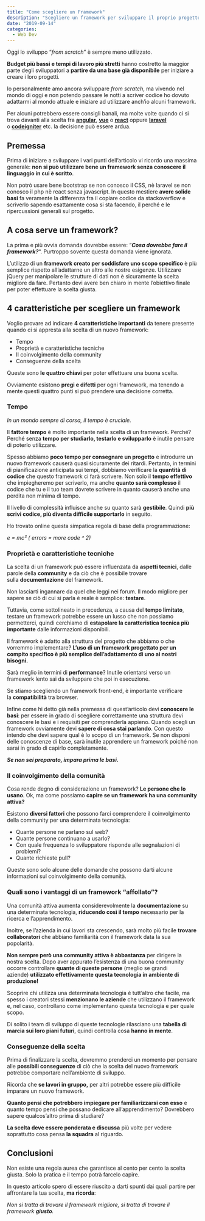 ```yaml
---
title: "Come scegliere un Framework"
description: "Scegliere un framework per sviluppare il proprio progetto può essere complesso nel grande mondo delle possibilità per lo sviuppo web."
date: "2019-09-14"
categories:
  - Web Dev
---
```


Oggi lo sviluppo “_from scratch_” è sempre meno utilizzato.

**Budget più bassi e tempi di lavoro più stretti** hanno costretto la maggior parte degli sviluppatori a **partire da una base già disponibile** per iniziare a creare i loro progetti.

Io personalmente amo ancora sviluppare _from scratch_, ma vivendo nel mondo di oggi e non potendo passare le notti a scriver codice ho dovuto adattarmi al mondo attuale e iniziare ad utilizzare anch’io alcuni framework.

Per alcuni potrebbero essere consigli banali, ma molte volte quando ci si trova davanti alla scelta fra **[angular](https://angular.io/)**, [**vue**](https://vuejs.org/) o [**react**](https://it.reactjs.org/) oppure [**laravel**](https://laravel.com/) o [**codeigniter**](https://codeigniter.com/) etc. la decisione può essere ardua.

## Premessa

Prima di iniziare a sviluppare i vari punti dell’articolo vi ricordo una massima generale: **non si può utilizzare bene un framework senza conoscere il linguaggio in cui è scritto**.

Non potrò usare bene bootstrap se non conosco il CSS, nè laravel se non conosco il php nè react senza javascript. In questo mestiere **avere solide basi** fa veramente la differenza fra il copiare codice da stackoverflow e scriverlo sapendo esattamente cosa si sta facendo, il perché e le ripercussioni generali sul progetto.

## A cosa serve un framework?

La prima e più ovvia domanda dovrebbe essere: “**_Cosa dovrebbe fare il framework?_**“. Purtroppo sovente questa domanda viene ignorata.

L’utilizzo di un **framework creato per soddisfare uno scopo specifico** è più semplice rispetto all’adattarne un altro alle nostre esigenze.
Utilizzare jQuery per manipolare le strutture di dati non è sicuramente la scelta migliore da fare.
Pertanto devi avere ben chiaro in mente l’obiettivo finale per poter effettuare la scelta giusta.

## 4 caratteristiche per scegliere un framework

Voglio provare ad indicare **4 caratteristiche importanti** da tenere presente quando ci si appresta alla scelta di un nuovo framework:

- Tempo
- Proprietà e caratteristiche tecniche
- Il coinvolgimento della community
- Conseguenze della scelta

Queste sono **le quattro chiavi** per poter effettuare una buona scelta.

Ovviamente esistono **pregi e difetti** per ogni framework, ma tenendo a mente questi quattro punti si può prendere una decisione corretta.

### Tempo

_In un mondo sempre di corsa, il tempo è cruciale._

Il **fattore tempo** è molto importante nella scelta di un framework. Perché? Perché senza **tempo per studiarlo, testarlo e svilupparlo** è inutile pensare di poterlo utilizzare.

Spesso abbiamo **poco tempo per consegnare un progetto** e introdurre un nuovo framework causerà quasi sicuramente dei ritardi. Pertanto, in termini di pianificazione anticipata sui tempi, dobbiamo verificare la **quantità di codice** che questo framework ci farà scrivere. Non solo il **tempo effettivo** che impiegheremo per scriverlo, ma anche **quanto sarà complesso** il codice che tu e il tuo team dovrete scrivere in quanto causerà anche una perdita non minima di tempo.

Il livello di complessità influisce anche su quanto sarà **gestibile**.
Quindi **più scrivi codice, più diventa difficile supportarlo** in seguito.

Ho trovato online questa simpatica regola di base della programmazione:

_e = mc² (_ _errors_ _\= more code ^ 2)_

### Proprietà e caratteristiche tecniche

La scelta di un framework può essere influenzata da **aspetti tecnici**, dalle parole della **community** e da ciò che è possibile trovare sulla **documentazione** del framework.

Non lasciarti ingannare da quel che leggi nei forum. Il modo migliore per sapere se ciò di cui si parla è reale è semplice: **testare**.

Tuttavia, come sottolineato in precedenza, a causa del **tempo limitato**, testare un framework potrebbe essere un lusso che non possiamo permetterci, quindi cerchiamo di **estapolare la caratteristica tecnica più importante** dalle informazioni disponibili.

Il framework è adatto alla struttura del progetto che abbiamo o che vorremmo implementare? **L’uso di un framework progettato per un compito specifico è più semplice dell’adattamento di uno ai nostri bisogni.**

Sarà meglio in termini di **performance**? Inutile orientarsi verso un framework lento sai da sviluppare che poi in esecuzione.

Se stiamo scegliendo un framework front-end, è importante verificare la **compatibilità** tra browser.

Infine come hi detto già nella premessa di quest’articolo devi **conoscere le basi**: per essere in grado di scegliere correttamente una struttura devi conoscere le basi e i requisiti per comprenderla appieno.
Quando scegli un framework ovviamente devi **sapere di cosa stai parlando**. Con questo intendo che devi sapere qual è lo scopo di un framework. Se non disponi delle conoscenze di base, sarà inutile apprendere un framework poiché non sarai in grado di capirlo completamente.

**_Se non sei preparato, impara prima le basi._**

### Il coinvolgimento della comunità

Cosa rende degno di considerazione un framework? **Le persone che lo usano**. Ok, ma come possiamo **capire se un framework ha una community attiva?**

Esistono **diversi fattori** che possono farci comprendere il coinvolgimento della community per una determinata tecnologia:

- Quante persone ne parlano sul web?
- Quante persone continuano a usarlo?
- Con quale frequenza lo sviluppatore risponde alle segnalazioni di problemi?
- Quante richieste pull?

Queste sono solo alcune delle domande che possono darti alcune informazioni sul coinvolgimento della comunità.

### Quali sono i vantaggi di un framework “affollato”?

Una comunità attiva aumenta considerevolmente la **documentazione** su una determinata tecnologia, **riducendo così il tempo** necessario per la ricerca e l’apprendimento.

Inoltre, se l’azienda in cui lavori sta crescendo, sarà molto più facile **trovare collaboratori** che abbiano familiarità con il framework data la sua popolarità.

**Non sempre però una community attiva è abbastanza** per dirigere la nostra scelta. Dopo aver appurato l’esistenza di una buona community occorre controllare **quante di queste persone** (meglio se grandi aziende) **utilizzato effettivamente questa tecnologia in ambiente di produzione!**

Scoprire chi utilizza una determinata tecnologia è tutt’altro che facile, ma spesso i creatori stessi **menzionano le aziende** che utilizzano il framework e, nel caso, controllano come implementano questa tecnologia e per quale scopo.

Di solito i team di sviluppo di queste tecnologie rilasciano una **tabella di marcia sui loro piani futuri**, quindi controlla cosa **hanno in mente**.

### Conseguenze della scelta

Prima di finalizzare la scelta, dovremmo prenderci un momento per pensare alle **possibili conseguenze** di ciò che la scelta del nuovo framework potrebbe comportare nell’ambiente di sviluppo.

Ricorda che **se lavori in gruppo,** per altri potrebbe essere più difficile imparare un nuovo framework.

**Quanto pensi che potrebbero impiegare per familiarizzarsi con esso** e quanto tempo pensi che possano dedicare all’apprendimento? Dovrebbero sapere qualcos’altro prima di studiare?

**La scelta deve essere ponderata e discussa** più volte per vedere soprattutto cosa pensa **la squadra** al riguardo.

## Conclusioni

Non esiste una regola aurea che garantisce al cento per cento la scelta giusta. Solo la pratica e il tempo potrà farcelo capire.

In questo articolo spero di essere riuscito a darti spunti dai quali partire per affrontare la tua scelta, **ma ricorda**:

_Non si tratta di trovare il framework migliore, si tratta di trovare il framework **giusto**._
